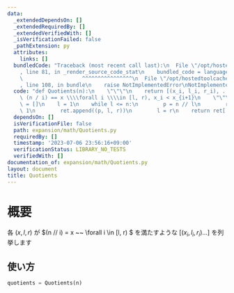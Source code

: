 ```yaml
---
data:
  _extendedDependsOn: []
  _extendedRequiredBy: []
  _extendedVerifiedWith: []
  _isVerificationFailed: false
  _pathExtension: py
  attributes:
    links: []
  bundledCode: "Traceback (most recent call last):\n  File \"/opt/hostedtoolcache/Python/3.11.4/x64/lib/python3.11/site-packages/onlinejudge_verify/documentation/build.py\"\
    , line 81, in _render_source_code_stat\n    bundled_code = language.bundle(\n\
    \                   ^^^^^^^^^^^^^^^^\n  File \"/opt/hostedtoolcache/Python/3.11.4/x64/lib/python3.11/site-packages/onlinejudge_verify/languages/python.py\"\
    , line 108, in bundle\n    raise NotImplementedError\nNotImplementedError\n"
  code: "def Quotients(n):\n    \"\"\"\n    return [(x_i, l_i, r_i), ...]\n    s.t.\
    \ (n / i) == x \\\\forall i \\\\in [l, r), x_i < x_{i+1}\n    \"\"\"\n\n    ret\
    \ = []\n    l = 1\n    while l <= n:\n        p = n // l\n        r = n // p +\
    \ 1\n        ret.append((p, l, r))\n        l = r\n    return ret[::-1]\n"
  dependsOn: []
  isVerificationFile: false
  path: expansion/math/Quotients.py
  requiredBy: []
  timestamp: '2023-07-06 23:56:16+09:00'
  verificationStatus: LIBRARY_NO_TESTS
  verifiedWith: []
documentation_of: expansion/math/Quotients.py
layout: document
title: Quotients
---
```


# 概要
各 $(x, l, r)$ が $(n // i) = x ~~ \forall i \in [l, r) $ を満たすような $[(x_i, l_i, r_i) \ldots]$ を列挙します

## 使い方
```python
quotients = Quotients(n)
```
